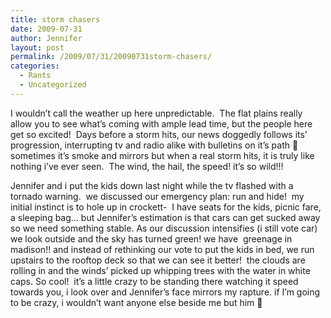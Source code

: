 ```yaml
---
title: storm chasers
date: 2009-07-31
author: Jennifer
layout: post
permalink: /2009/07/31/20090731storm-chasers/
categories:
  - Rants
  - Uncategorized
---
```

I wouldn&#8217;t call the weather up here unpredictable.  The flat plains really allow you to see what&#8217;s coming with ample lead time, but the people here get so excited!  Days before a storm hits, our news doggedly follows its&#8217; progression, interrupting tv and radio alike with bulletins on it&#8217;s path 🙂 sometimes it&#8217;s smoke and mirrors but when a real storm hits, it is truly like nothing i&#8217;ve ever seen.  The wind, the hail, the speed! it&#8217;s so wild!!!

Jennifer and i put the kids down last night while the tv flashed with a tornado warning.  we discussed our emergency plan: run and hide!  my initial instinct is to hole up in crockett-  I have seats for the kids, picnic fare, a sleeping bag&#8230; but Jennifer&#8217;s estimation is that cars can get sucked away so we need something stable. As our discussion intensifies (i still vote car) we look outside and the sky has turned green! we have  greenage in madison!! and instead of rethinking our vote to put the kids in bed, we run upstairs to the rooftop deck so that we can see it better!  the clouds are rolling in and the winds&#8217; picked up whipping trees with the water in white caps. So cool!  it&#8217;s a little crazy to be standing there watching it speed towards you, i look over and Jennifer&#8217;s face mirrors my rapture. if I&#8217;m going to be crazy, i wouldn&#8217;t want anyone else beside me but him 🙂
